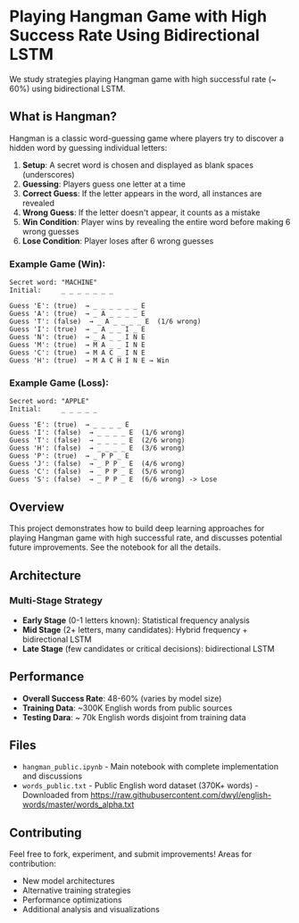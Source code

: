 # Playing Hangman Game with High Success Rate Using Bidirectional LSTM

We study strategies playing Hangman game with high successful rate (~ 60%) using bidirectional LSTM.

## What is Hangman?

Hangman is a classic word-guessing game where players try to discover a hidden word by guessing individual letters:

1. **Setup**: A secret word is chosen and displayed as blank spaces (underscores)
2. **Guessing**: Players guess one letter at a time
3. **Correct Guess**: If the letter appears in the word, all instances are revealed
4. **Wrong Guess**: If the letter doesn't appear, it counts as a mistake
5. **Win Condition**: Player wins by revealing the entire word before making 6 wrong guesses
6. **Lose Condition**: Player loses after 6 wrong guesses

### Example Game (Win):
```
Secret word: "MACHINE"
Initial:     _ _ _ _ _ _ _

Guess 'E': (true)  → _ _ _ _ _ _ E
Guess 'A': (true)  → _ A _ _ _ _ E  
Guess 'T': (false)  → _ A _ _ _ _ E  (1/6 wrong)
Guess 'I': (true)  → _ A _ _ I _ E
Guess 'N': (true)  → _ A _ _ I N E
Guess 'M': (true)  → M A _ _ I N E
Guess 'C': (true)  → M A C _ I N E
Guess 'H': (true)  → M A C H I N E → Win
```


### Example Game (Loss):
```
Secret word: "APPLE"
Initial:     _ _ _ _ _

Guess 'E': (true)  → _ _ _ _ E
Guess 'I': (false)  → _ _ _ _ E  (1/6 wrong)
Guess 'T': (false)  → _ _ _ _ E  (2/6 wrong)
Guess 'H': (false)  → _ _ _ _ E  (3/6 wrong)
Guess 'P': (true)  → _ P P _ E
Guess 'J': (false)  → _ P P _ E  (4/6 wrong)
Guess 'C': (false)  → _ P P _ E  (5/6 wrong)
Guess 'S': (false)  → _ P P _ E  (6/6 wrong) -> Lose
```

## Overview

This project demonstrates how to build deep learning approaches for playing Hangman game with high successful rate, and discusses potential future improvements. See the notebook for all the details.

## Architecture

### Multi-Stage Strategy

- **Early Stage** (0-1 letters known): Statistical frequency analysis
- **Mid Stage** (2+ letters, many candidates): Hybrid frequency + bidirectional LSTM  
- **Late Stage** (few candidates or critical decisions): bidirectional LSTM

## Performance

- **Overall Success Rate**: 48-60% (varies by model size)
- **Training Data**: ~300K English words from public sources
- **Testing Dara**: ~ 70k English words disjoint from training data

## Files

- `hangman_public.ipynb` - Main notebook with complete implementation and discussions
- `words_public.txt` - Public English word dataset (370K+ words) - Downloaded from https://raw.githubusercontent.com/dwyl/english-words/master/words_alpha.txt

## Contributing

Feel free to fork, experiment, and submit improvements! Areas for contribution:
- New model architectures
- Alternative training strategies  
- Performance optimizations
- Additional analysis and visualizations
